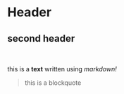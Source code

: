 # Header
## second header
</br>

this is a **text** written using *markdown!*
</br>
> this is a blockquote
